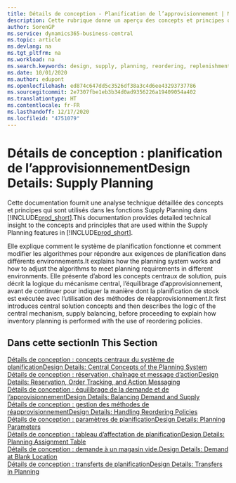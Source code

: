 ```yaml
---
title: Détails de conception - Planification de l’approvisionnement | Microsoft Docs
description: Cette rubrique donne un aperçu des concepts et principes qui sont utilisés avec les fonctionnalités de planification de l’approvisionnement dans Business Central.
author: SorenGP
ms.service: dynamics365-business-central
ms.topic: article
ms.devlang: na
ms.tgt_pltfrm: na
ms.workload: na
ms.search.keywords: design, supply, planning, reordering, replenishment
ms.date: 10/01/2020
ms.author: edupont
ms.openlocfilehash: ed874c647dd5c3526df38a3c4d6ee43293737786
ms.sourcegitcommit: 2e7307fbe1eb3b34d0ad9356226a19409054a402
ms.translationtype: HT
ms.contentlocale: fr-FR
ms.lasthandoff: 12/17/2020
ms.locfileid: "4751079"
---
```

# <a name="design-details-supply-planning"></a><span data-ttu-id="d86ae-103">Détails de conception : planification de l’approvisionnement</span><span class="sxs-lookup"><span data-stu-id="d86ae-103">Design Details: Supply Planning</span></span>
<span data-ttu-id="d86ae-104">Cette documentation fournit une analyse technique détaillée des concepts et principes qui sont utilisés dans les fonctions Supply Planning dans [!INCLUDE[prod_short](includes/prod_short.md)].</span><span class="sxs-lookup"><span data-stu-id="d86ae-104">This documentation provides detailed technical insight to the concepts and principles that are used within the Supply Planning features in [!INCLUDE[prod_short](includes/prod_short.md)].</span></span>  

<span data-ttu-id="d86ae-105">Elle explique comment le système de planification fonctionne et comment modifier les algorithmes pour répondre aux exigences de planification dans différents environnements.</span><span class="sxs-lookup"><span data-stu-id="d86ae-105">It explains how the planning system works and how to adjust the algorithms to meet planning requirements in different environments.</span></span> <span data-ttu-id="d86ae-106">Elle présente d’abord les concepts centraux de solution, puis décrit la logique du mécanisme central, l’équilibrage d’approvisionnement, avant de continuer pour indiquer la manière dont la planification de stock est exécutée avec l’utilisation des méthodes de réapprovisionnement.</span><span class="sxs-lookup"><span data-stu-id="d86ae-106">It first introduces central solution concepts and then describes the logic of the central mechanism, supply balancing, before proceeding to explain how inventory planning is performed with the use of reordering policies.</span></span>  

## <a name="in-this-section"></a><span data-ttu-id="d86ae-107">Dans cette section</span><span class="sxs-lookup"><span data-stu-id="d86ae-107">In This Section</span></span>  
[<span data-ttu-id="d86ae-108">Détails de conception : concepts centraux du système de planification</span><span class="sxs-lookup"><span data-stu-id="d86ae-108">Design Details: Central Concepts of the Planning System</span></span>](design-details-central-concepts-of-the-planning-system.md)  
[<span data-ttu-id="d86ae-109">Détails de conception : réservation, chaînage et message d’action</span><span class="sxs-lookup"><span data-stu-id="d86ae-109">Design Details: Reservation, Order Tracking, and Action Messaging</span></span>](design-details-reservation-order-tracking-and-action-messaging.md)  
[<span data-ttu-id="d86ae-110">Détails de conception : équilibrage de la demande et de l’approvisionnement</span><span class="sxs-lookup"><span data-stu-id="d86ae-110">Design Details: Balancing Demand and Supply</span></span>](design-details-balancing-demand-and-supply.md)  
[<span data-ttu-id="d86ae-111">Détails de conception : gestion des méthodes de réapprovisionnement</span><span class="sxs-lookup"><span data-stu-id="d86ae-111">Design Details: Handling Reordering Policies</span></span>](design-details-handling-reordering-policies.md)  
[<span data-ttu-id="d86ae-112">Détails de conception : paramètres de planification</span><span class="sxs-lookup"><span data-stu-id="d86ae-112">Design Details: Planning Parameters</span></span>](design-details-planning-parameters.md)  
[<span data-ttu-id="d86ae-113">Détails de conception : tableau d’affectation de planification</span><span class="sxs-lookup"><span data-stu-id="d86ae-113">Design Details: Planning Assignment Table</span></span>](design-details-planning-assignment-table.md)  
[<span data-ttu-id="d86ae-114">Détails de conception : demande à un magasin vide.</span><span class="sxs-lookup"><span data-stu-id="d86ae-114">Design Details: Demand at Blank Location</span></span>](design-details-demand-at-blank-location.md)  
[<span data-ttu-id="d86ae-115">Détails de conception : transferts de planification</span><span class="sxs-lookup"><span data-stu-id="d86ae-115">Design Details: Transfers in Planning</span></span>](design-details-transfers-in-planning.md)
